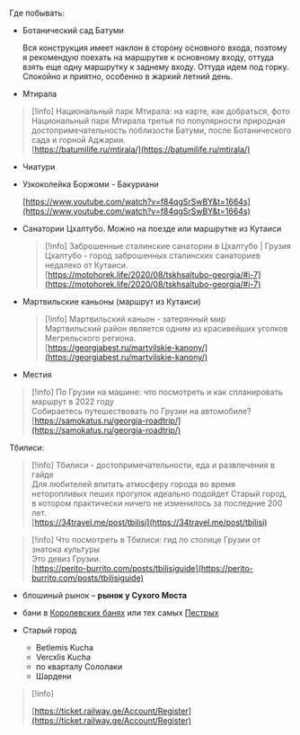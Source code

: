 Где побывать:
- Ботанический сад Батуми
    
    Вся конструкция имеет наклон в сторону основного входа, поэтому я рекомендую поехать на маршрутке к основному входу, оттуда взять еще одну маршрутку к заднему входу. Оттуда идем под горку. Спокойно и приятно, особенно в жаркий летний день.
    
- Мтирала

> [!info] Национальный парк Мтирала: на карте, как добраться, фото  
> Национальный парк Мтирала третья по популярности природная достопримечательность поблизости Батуми, после Ботанического сада и горной Аджарии.  
> [https://batumilife.ru/mtirala/](https://batumilife.ru/mtirala/)  
- Чиатури
- Узкоколейка Боржоми - Бакуриани
    
    [https://www.youtube.com/watch?v=f84qgSrSwBY&t=1664s](https://www.youtube.com/watch?v=f84qgSrSwBY&t=1664s)
    
- Санатории Цхалтубо. Можно на поезде или маршрутке из Кутаиси
    
    > [!info] Заброшенные сталинские санатории в Цхалтубо | Грузия  
    > Цхалтубо - город заброшенных сталинских санаториев недалеко от Кутаиси.  
    > [https://motohorek.life/2020/08/tskhsaltubo-georgia/#i-7](https://motohorek.life/2020/08/tskhsaltubo-georgia/#i-7)  
    
- Мартвильские каньоны (маршрут из Кутаиси)
    
    > [!info] Мартвильский каньон - затерянный мир  
    > Мартвильский район является одним из красивейших уголков Мегрельского региона.  
    > [https://georgiabest.ru/martvilskie-kanony/](https://georgiabest.ru/martvilskie-kanony/)  
    
- Местия

> [!info] По Грузии на машине: что посмотреть и как спланировать маршрут в 2022 году  
> Собираетесь путешествовать по Грузии на автомобиле?  
> [https://samokatus.ru/georgia-roadtrip/](https://samokatus.ru/georgia-roadtrip/)  
  
Тбилиси:

> [!info] Тбилиси - достопримечательности, еда и развлечения в гайде  
> Для любителей впитать атмосферу города во время неторопливых пеших прогулок идеально подойдет Старый город, в котором практически ничего не изменилось за последние 200 лет.  
> [https://34travel.me/post/tbilisi](https://34travel.me/post/tbilisi)  

> [!info] Что посмотреть в Тбилиси: гид по столице Грузии от знатока культуры  
> Это девиз Грузии.  
> [https://perito-burrito.com/posts/tbilisiguide](https://perito-burrito.com/posts/tbilisiguide)  
- блошиный рынок – **рынок у Сухого Моста**
- бани в [Королевских банях](http://pinpoint.ge/ru/bo/25644_korolevskaya-banya) или тех самых [Пестрых](http://pinpoint.ge/ru/bo/25631_pestraya-banya)
- Старый город
    
    - Betlemis Kucha
    - Vercxlis Kucha
    - по кварталу Сололаки
    - Шардени
    
      
    
      
    
      
    

> [!info]  
>  
> [https://ticket.railway.ge/Account/Register](https://ticket.railway.ge/Account/Register)